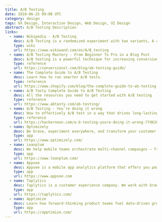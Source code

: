 ```yaml
---
title: A/B Testing
date: 2018-06-25 09:08 UTC
category: design
tags: UX Design, Interaction Design, Web Design, UI Design
abstract: A/B Testing Description
links:
  - name: Wikipedia - A/B Testing
    desc: A/B Testing is a randomized experiment with two variants, A and B.
    type: wiki
    url: https://www.wikiwand.com/en/A/B_testing
  - name: A/B Testing Mastery - From Beginner To Pro in a Blog Post
    desc: A/B testing is a powerful technique for increasing conversions and revenue online. Learn how the pros do it with this post
    type: reference
    url: https://conversionxl.com/blog/ab-testing-guide/
  - name: The Complete Guide to A/B Testing
    desc: Learn how to run smarter A/B tests.
    type: reference
    url: https://www.shopify.com/blog/the-complete-guide-to-ab-testing
  - name: A/B Tasty Complete Guide to A/B Testing
    desc: All the resources you need to get started with A/B testing
    type: reference
    url: https://www.abtasty.com/ab-testing/
  - name: A/B Testing - You’re doing it wrong
    desc: How to effectively A/B test in a way that drives long-lasting results
    type: reference
    url: https://hackernoon.com/a-b-testing-youre-doing-it-wrong-77d628ac9518
  - name: Optimizely
    desc: Be brave, experiment everywhere, and transform your customer experience with Optimizely.
    type: app
    url: https://www.optimizely.com/
  - name: Leanplum
    desc: We help mobile teams orchestrate multi-channel campaigns — from messaging to the in-app experience — all from a single mobile marketing platform.
    type: app
    url: https://www.leanplum.com/
  - name: Appsee
    desc: Appsee is a mobile app analytics platform that offers you powerful, qualitative analytics tools that enable you to track and optimize the UX in your app.
    type: app
    url: https://www.appsee.com
  - name: Taplytics
    desc: Taplytics is a customer experience company. We work with brands around the world to bring magical digital experiences to life.
    type: app
    url: https://taplytics.com/
  - name: Apptimize
    desc: Learn how forward-thinking product teams fuel data-driven growth through Apptimize's Mobile A/B Testing and Release Management platform.
    type: app
    url: https://apptimize.com/
---
```

